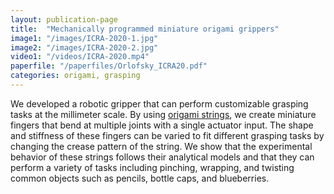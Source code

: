 ```yaml
---
layout: publication-page
title:  "Mechanically programmed miniature origami grippers"
image1: "/images/ICRA-2020-1.jpg"
image2: "/images/ICRA-2020-2.jpg"
video1: "/videos/ICRA-2020.mp4"
paperfile: "/paperfiles/Orlofsky_ICRA20.pdf"
categories: origami, grasping
---
```


We developed a robotic gripper that can perform customizable grasping tasks at the millimeter scale. By using [origami strings](/publications/AMT-2018), we create miniature fingers that bend at multiple joints with a single actuator input. The shape and stiffness of these fingers can be varied to fit different grasping tasks by changing the crease pattern of the string. We show that the experimental behavior of these strings follows their analytical models and that they can perform a variety of tasks including pinching, wrapping, and twisting common objects such as pencils, bottle caps, and blueberries.